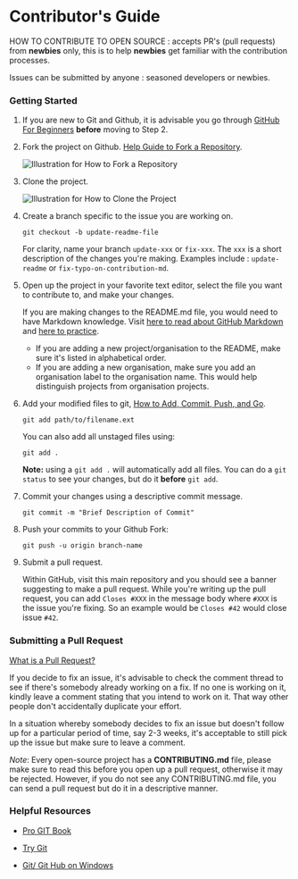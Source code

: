# Contributor's Guide

HOW TO CONTRIBUTE TO OPEN SOURCE : accepts PR's (pull requests) from **newbies**
only, this is to help **newbies** get familiar with the contribution processes.

Issues can be submitted by anyone : seasoned developers or newbies.

### Getting Started

1.  If you are new to Git and Github, it is advisable you go through
    [GitHub For Beginners](http://readwrite.com/2013/09/30/understanding-github-a-journey-for-beginners-part-1/)
    **before** moving to Step 2.

2.  Fork the project on Github.
    [Help Guide to Fork a Repository](https://help.github.com/articles/fork-a-repo/).

    ![Illustration for How to Fork a Repository](https://hisham.hm/img/posts/github-fork.png)

3.  Clone the project.

    ![Illustration for How to Clone the Project](https://services.github.com/on-demand/images/gifs/github-desktop/clone-repository-locally.gif)

4.  Create a branch specific to the issue you are working on.

    ```shell
    git checkout -b update-readme-file
    ```

    For clarity, name
    your branch `update-xxx` or `fix-xxx`. The `xxx` is a short
    description of the changes you're making. Examples include : `update-readme` or
    `fix-typo-on-contribution-md`.

5.  Open up the project in your favorite text editor, select the file you want
    to contribute to, and make your changes.

    If you are making changes to the README.md file, you would need to have
    Markdown knowledge. Visit
    [here to read about GitHub Markdown](https://guides.github.com/features/mastering-markdown/)
    and
    [here to practice](http://www.markdowntutorial.com/).

    *   If you are adding a new project/organisation to the README, make sure
        it's listed in alphabetical order.
    *   If you are adding a new organisation, make sure you add an organisation
        label to the organisation name. This would help distinguish projects
        from organisation projects.

6.  Add your modified
    files to git, [How to Add, Commit, Push, and Go](http://readwrite.com/2013/10/02/github-for-beginners-part-2/).

    ```shell
    git add path/to/filename.ext
    ```

    You can also add all unstaged files using:

    ```shell
    git add .
    ```

    **Note:** using a `git add .` will automatically add all files. You can do a
    `git status` to see your changes, but do it **before** `git add`.

6.  Commit your changes using a descriptive commit message.

    ```shell
    git commit -m "Brief Description of Commit"
    ```

7.  Push your commits to your Github Fork:

    ```shell
    git push -u origin branch-name
    ```

8.  Submit a pull request.

    Within GitHub, visit this main repository and you should see a banner
    suggesting to make a pull request. While you're writing up the pull
    request, you can add `Closes #XXX` in the message body where `#XXX` is the
    issue you're fixing. So an example would be `Closes #42` would close issue
    `#42`.

### Submitting a Pull Request

[What is a Pull Request?](https://yangsu.github.io/pull-request-tutorial/)

If you decide to fix an issue, it's advisable to check the comment thread to see if there's somebody already working on a fix. If no one is working on it, kindly leave a comment stating that you intend to work on it. That way
other people don't accidentally duplicate your effort.

In a situation whereby somebody decides to fix an issue but doesn't follow up
for a particular period of time, say 2-3 weeks, it's acceptable to still pick
up the issue but make sure to leave a comment.

*Note*: Every open-source project has a **CONTRIBUTING.md** file, please make
sure to read this before you open up a pull request, otherwise it may be
rejected. However, if you do not see any CONTRIBUTING.md file, you can send a
pull request but do it in a descriptive manner.

### Helpful Resources

- [Pro GIT Book](https://git-scm.com/book/en/v2)

- [Try Git](https://try.github.io/)

- [Git/ Git Hub on Windows](https://www.youtube.com/watch?v=J_Clau1bYco)
